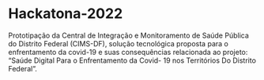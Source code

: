# Hackatona-2022
Prototipação da Central de Integração e Monitoramento de Saúde Pública do Distrito Federal (CIMS-DF), solução tecnológica proposta para o enfrentamento da covid-19 e suas consequências  relacionada ao projeto: “Saúde Digital Para o Enfrentamento da Covid- 19 nos Territórios Do Distrito Federal”. 
